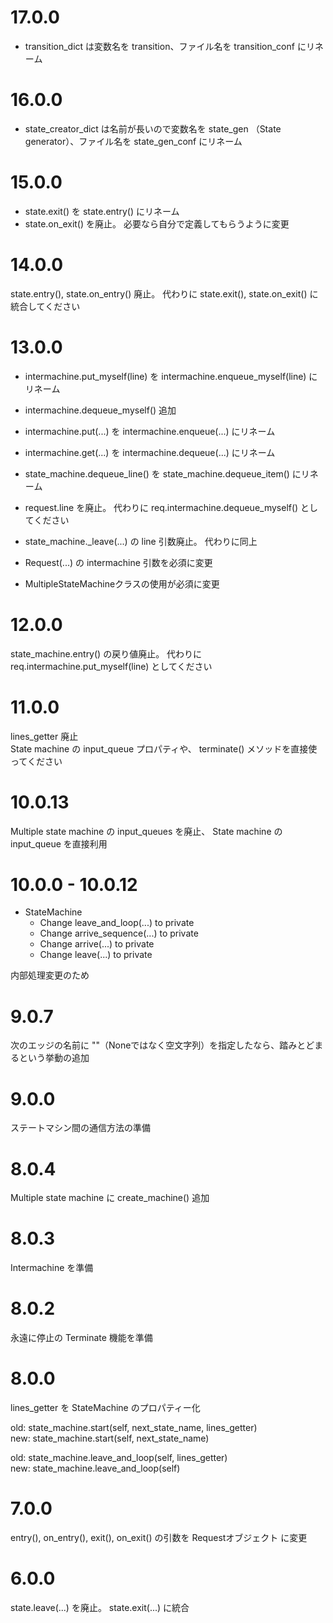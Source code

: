 # 17.0.0

* transition_dict は変数名を transition、ファイル名を transition_conf にリネーム

# 16.0.0

* state_creator_dict は名前が長いので変数名を state_gen （State generator）、ファイル名を state_gen_conf にリネーム

# 15.0.0

* state.exit() を state.entry() にリネーム
* state.on_exit() を廃止。 必要なら自分で定義してもらうように変更

# 14.0.0

state.entry(), state.on_entry() 廃止。 代わりに state.exit(), state.on_exit() に統合してください

# 13.0.0

* intermachine.put_myself(line) を intermachine.enqueue_myself(line) にリネーム
* intermachine.dequeue_myself() 追加
* intermachine.put(...) を intermachine.enqueue(...) にリネーム
* intermachine.get(...) を intermachine.dequeue(...) にリネーム
* state_machine.dequeue_line() を state_machine.dequeue_item() にリネーム

* request.line を廃止。 代わりに req.intermachine.dequeue_myself() としてください
* state_machine._leave(...) の line 引数廃止。 代わりに同上
* Request(...) の intermachine 引数を必須に変更
* MultipleStateMachineクラスの使用が必須に変更

# 12.0.0

state_machine.entry() の戻り値廃止。 代わりに req.intermachine.put_myself(line) としてください

# 11.0.0

lines_getter 廃止  
State machine の input_queue プロパティや、 terminate() メソッドを直接使ってください  

# 10.0.13

Multiple state machine の input_queues を廃止、 State machine の input_queue を直接利用  

# 10.0.0 - 10.0.12

* StateMachine
  * Change leave_and_loop(...) to private
  * Change arrive_sequence(...) to private
  * Change arrive(...) to private
  * Change leave(...) to private

内部処理変更のため  

# 9.0.7

次のエッジの名前に ""（Noneではなく空文字列）を指定したなら、踏みとどまるという挙動の追加  

# 9.0.0

ステートマシン間の通信方法の準備  

# 8.0.4

Multiple state machine に create_machine() 追加  

# 8.0.3

Intermachine を準備  

# 8.0.2

永遠に停止の Terminate 機能を準備  

# 8.0.0

lines_getter を StateMachine のプロパティー化  

old: state_machine.start(self, next_state_name, lines_getter)  
new: state_machine.start(self, next_state_name)  

old: state_machine.leave_and_loop(self, lines_getter)  
new: state_machine.leave_and_loop(self)  

# 7.0.0

entry(), on_entry(), exit(), on_exit() の引数を Requestオブジェクト に変更  

# 6.0.0

state.leave(...) を廃止。 state.exit(...) に統合  
